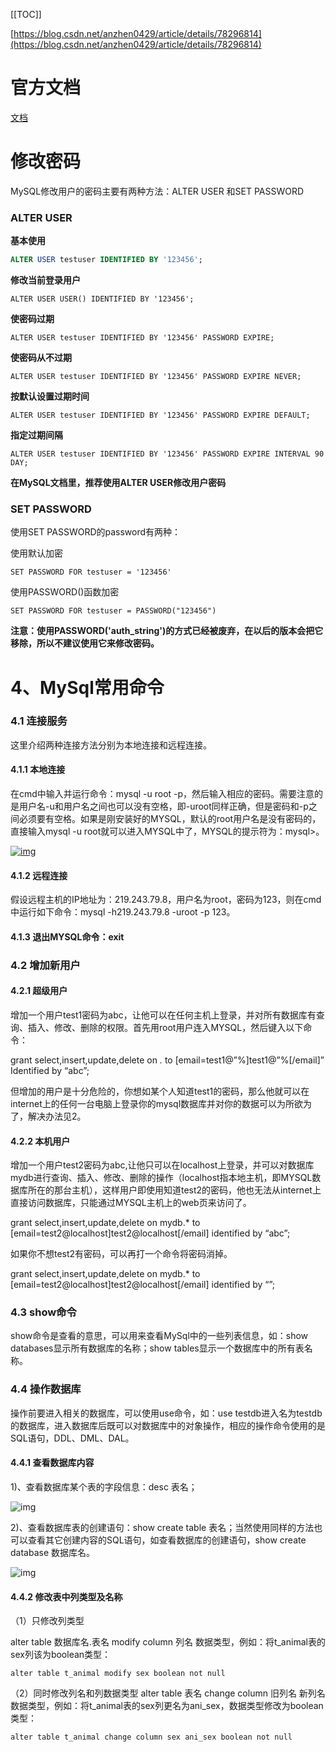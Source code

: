 [[TOC]]

[https://blog.csdn.net/anzhen0429/article/details/78296814](https://blog.csdn.net/anzhen0429/article/details/78296814)

# 官方文档

[文档](https://dev.mysql.com/doc/refman/5.7/en/mysql-innodb-cluster-creating.html)

# 修改密码

MySQL修改用户的密码主要有两种方法：ALTER USER 和SET PASSWORD

### ALTER USER

**基本使用**

```sql
ALTER USER testuser IDENTIFIED BY '123456';
```

**修改当前登录用户**

```
ALTER USER USER() IDENTIFIED BY '123456';
```

**使密码过期**

```
ALTER USER testuser IDENTIFIED BY '123456' PASSWORD EXPIRE;
```

**使密码从不过期**

```
ALTER USER testuser IDENTIFIED BY '123456' PASSWORD EXPIRE NEVER;
```

**按默认设置过期时间**

```
ALTER USER testuser IDENTIFIED BY '123456' PASSWORD EXPIRE DEFAULT;
```

**指定过期间隔**

```
ALTER USER testuser IDENTIFIED BY '123456' PASSWORD EXPIRE INTERVAL 90 DAY;
```

**在MySQL文档里，推荐使用ALTER USER修改用户密码**

### SET PASSWORD

使用SET PASSWORD的password有两种：

使用默认加密

```
SET PASSWORD FOR testuser = '123456'
```

使用PASSWORD()函数加密

```
SET PASSWORD FOR testuser = PASSWORD("123456")
```

**注意：使用PASSWORD('auth_string')的方式已经被废弃，在以后的版本会把它移除，所以不建议使用它来修改密码。**

# **4、MySql常用命令**

### **4.1 连接服务**

这里介绍两种连接方法分别为本地连接和远程连接。  

#### 4.1.1 本地连接

在cmd中输入并运行命令：mysql -u root -p，然后输入相应的密码。需要注意的是用户名-u和用户名之间也可以没有空格，即-uroot同样正确，但是密码和-p之间必须要有空格。如果是刚安装好的MYSQL，默认的root用户名是没有密码的，直接输入mysql -u root就可以进入MYSQL中了，MYSQL的提示符为：mysql>。                   

[![img](https://files.jb51.net/file_images/article/201607/201607040852295.png)](https://files.jb51.net/file_images/article/201607/201607040852295.png)  

#### 4.1.2 远程连接

假设远程主机的IP地址为：219.243.79.8，用户名为root，密码为123，则在cmd中运行如下命令：mysql -h219.243.79.8 -uroot -p 123。

#### 4.1.3 退出MYSQL命令：exit

### **4.2 增加新用户**

#### 4.2.1 超级用户

增加一个用户test1密码为abc，让他可以在任何主机上登录，并对所有数据库有查询、插入、修改、删除的权限。首先用root用户连入MYSQL，然后键入以下命令：                 

grant select,insert,update,delete on *.* to [email=test1@”%]test1@”%[/email]” Identified by “abc”;      

但增加的用户是十分危险的，你想如某个人知道test1的密码，那么他就可以在internet上的任何一台电脑上登录你的mysql数据库并对你的数据可以为所欲为了，解决办法见2。   

#### 4.2.2 本机用户

 增加一个用户test2密码为abc,让他只可以在localhost上登录，并可以对数据库mydb进行查询、插入、修改、删除的操作（localhost指本地主机，即MYSQL数据库所在的那台主机），这样用户即使用知道test2的密码，他也无法从internet上直接访问数据库，只能通过MYSQL主机上的web页来访问了。              

grant select,insert,update,delete on mydb.* to [email=test2@localhost]test2@localhost[/email] identified by “abc”;      

如果你不想test2有密码，可以再打一个命令将密码消掉。            

grant select,insert,update,delete on mydb.* to [email=test2@localhost]test2@localhost[/email] identified by “”; 

### **4.3 show命令**

show命令是查看的意思，可以用来查看MySql中的一些列表信息，如：show databases显示所有数据库的名称；show tables显示一个数据库中的所有表名称。 

### **4.4 操作数据库**

操作前要进入相关的数据库，可以使用use命令，如：use testdb进入名为testdb的数据库，进入数据库后既可以对数据库中的对象操作，相应的操作命令使用的是SQL语句，DDL、DML、DAL。   

#### 4.4.1 查看数据库内容

1)、查看数据库某个表的字段信息：desc 表名；                                   

  ![img](https://files.jb51.net/file_images/article/201607/201607040852296.png)      

2)、查看数据库表的创建语句：show create table 表名；当然使用同样的方法也可以查看其它创建内容的SQL语句，如查看数据库的创建语句，show create database 数据库名。                           

  ![img](https://files.jb51.net/file_images/article/201607/201607040852297.png)     

#### 4.4.2 修改表中列类型及名称

（1）只修改列类型         

alter table 数据库名.表名  modify column 列名  数据类型，例如：将t_animal表的sex列该为boolean类型：

```
alter table t_animal modify sex boolean not null
```

（2）同时修改列名和列数据类型 alter table 表名 change column 旧列名 新列名 数据类型，例如：将t_animal表的sex列更名为ani_sex，数据类型修改为boolean类型：

```
alter table t_animal change column sex ani_sex boolean not null
```
